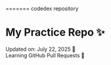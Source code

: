 =======
codedex repository
# My Practice Repo ✨  
Updated on: July 22, 2025 📅  
Learning GitHub Pull Requests 🚀

